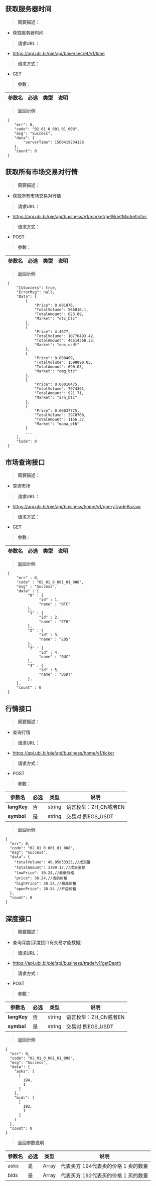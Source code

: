 获取服务器时间
-----------------

>   **简要描述：**

-   获取服务器时间

>   **请求URL：**

-   https://api.ubi.bi/pie/api/base/secret/v1/time

>   **请求方式：**

-   GET

>   **参数：**

| **参数名** | **必选** | **类型** | **说明** |
|------------|----------|----------|----------|

>   **返回示例**

```
 {
 	"err": 0,
 	"code": "02_01_0_001_01_008",
 	"msg": "Success",
 	"data": {
 		"serverTime": 1560419234126
 	},
 	"count": 0
 }
```

获取所有市场交易对行情
-----------------

>   **简要描述：**

-   获取所有市场交易对行情

>   **请求URL：**

-   https://api.ubi.bi/pie/api/business/v1/market/getBriefMarketInfos

>   **请求方式：**

-   POST

>   **参数：**

| **参数名** | **必选** | **类型** | **说明** |
|------------|----------|----------|----------|


>   **返回示例**

``` 
 {
     "IsSuccess": true,
     "ErrorMsg": null,
     "Data": [
         {
             "Price": 0.001076,
             "TotalVolume": 566016.1,
             "TotalAmount": 623.89,
             "Market": "etc_btc"
         },
         {
             "Price": 4.4677,
             "TotalVolume": 10776493.42,
             "TotalAmount": 46514368.33,
             "Market": "eos_usdt"
         },
         {
             "Price": 0.000409,
             "TotalVolume": 1598090.05,
             "TotalAmount": 690.03,
             "Market": "omg_btc"
         },
         {
             "Price": 0.00010475,
             "TotalVolume": 7974361,
             "TotalAmount": 921.71,
             "Market": "arn_btc"
         },
         {
             "Price": 0.00037775,
             "TotalVolume": 2978760,
             "TotalAmount": 1156.37,
             "Market": "mana_eth"
         }
         ...
     ],
     "Code": 0
 }
```




市场查询接口
-----------------

>   **简要描述：**

-   查询市场

>   **请求URL：**

-   https://api.ubi.bi/pie/api/business/home/v1/queryTradeBazaar

>   **请求方式：**

-   GET

>   **参数：**

| **参数名** | **必选** | **类型** | **说明** |
|------------|----------|----------|----------|


>   **返回示例**

``` 
 { 
     "err" : 0, 
     "code" : "02_01_0_001_01_008", 
     "msg" : "Success", 
     "data" : { 
          "0" : { 
               "id" : 1, 
               "name" : "BTC" 
          }, 
          "1" : { 
               "id" : 2, 
               "name" : "ETH" 
          }, 
          "2" : { 
               "id" : 3, 
               "name" : "EOS" 
          }, 
          "3" : { 
               "id" : 4, 
               "name" : "BUC" 
          }, 
          "4" : { 
               "id" : 5, 
               "name" : "USDT" 
          }, 
     }, 
     "count" : 0 
 } 
```




行情接口
--------------

>   **简要描述：**

-   查询行情

>   **请求URL：**

-   https://api.ubi.bi/pie/api/business/home/v1/ticker

>   **请求方式：**

-   POST

>   **参数：**

| **参数名**  | **必选** | **类型** | **说明**              |
|-------------|----------|----------|-----------------------|
| **langKey** | 否       | string   | 语言枚举：ZH_CN或者EN |
| **symbol**      | 是       | string   | 交易对 例EOS_USDT     |

>   **返回示例**

```
{
  "err": 0,
  "code": "02_01_0_001_01_008",
  "msg": "Success",
  "data": {
    "totalVolume": 49.05033323,//成交量
    "totalAmount": 1709.17,//成交金额
    "lowPrice": 30.24,//最低价格
    "price": 30.24,//当前价格
    "highPrice": 38.54,//最高价格
    "openPrice": 38.54 //开盘价格
  },
  "count": 0
}
```


深度接口
--------------

>   **简要描述：**

-   查询深度(深度接口有交易才能数据)


>   **请求URL：**

-   https://api.ubi.bi/pie/api/business/trade/v1/getDepth

>   **请求方式：**

-   POST

>   **参数：**

| **参数名**  | **必选** | **类型** | **说明**              |
|-------------|----------|----------|-----------------------|
| **langKey** | 否       | string   | 语言枚举：ZH_CN或者EN |
| **symbol**      | 是       | string   | 交易对 例EOS_USDT     |

>   **返回示例**

```
{
  "err": 0,
  "code": "02_01_0_001_01_008",
  "msg": "Success",
  "data": {
    "asks": [
      [
        194,
        1
      ]
    ],
    "bids": [
      [
        192,
        1
      ]
    ]
  },
  "count": 0
}
```


>   **返回参数说明**

| **参数名** | **必选** | **类型** | **说明**                            |
|------------|----------|----------|-------------------------------------|
| asks       | 是       | Array    | 代表卖方 194代表卖的价格 1 卖的数量 |
| bids       | 是       | Array    | 代表买方 192代表买的价格 1 买的数量 |

